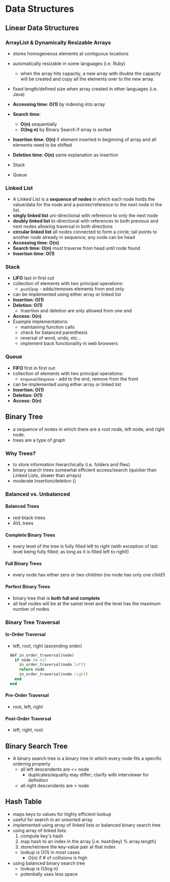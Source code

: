 # Data Structures

## Linear Data Structures

### ArrayList & Dynamically Resizable Arrays
* stores homogeneous elements at contiguous locations
* automatically resizable in some languages (i.e. Ruby)
  * when the array hits capactiy, a new array with double the capacity will be created and copy all the elements over to the new array.
* fixed length/defined size when array created in other languages (i.e. Java)
* **Accessing time: O(1)** by indexing into array
* **Search time:** 
  * **O(n)** sequentially
  * **O(log n)** by Binary Search if array is sorted
* **Insertion time: O(n)** if element inserted in beginning of array and all elements need to be shifted
* **Deletion time: O(n)** same explanation as insertion

* Stack
* Queue

### Linked List
* A Linked List is a **sequence of nodes** in which each node holds the value/data for the node and a pointer/reference to the next node in the list. 
* **singly linked list** uni-directional with reference to only the next node
* **doubly linked list** bi-directional with references to both previous and next nodes allowing traversal in both directions
* **circular linked list** all nodes connected to form a circle; tail points to another node already in sequence; any node can be head
* **Accessing time: O(n)**
* **Search time: O(n)** must traverse from head until node found
* **Insertion time: O(1)**

### Stack
* **LIFO** last in first out
* collection of elements with two principal operations: 
  * `push`/`pop` - adds/removes elements from end only
* can be implemented using either array or linked list
* **Insertion: O(1)**
* **Deletion: O(1)**
  * Insertion and deletion are only allowed from one end
* **Access: O(n)**
* Example implementations: 
  * maintaining function calls
  * check for balanced parenthesis
  * reversal of word, undo, etc...
  * implement back functionality in web browsers

### Queue
* **FIFO** first in first out
* collection of elements with two principal operations:
  * `enqueue`/`dequeue` - add to the end, remove from the front
* can be implemented using either array or linked list
* **Insertion: O(1)**
* **Deletion: O(1)**
* **Access: O(n)**


## Binary Tree
* a sequence of nodes in which there are a root node, left node, and right node.
* trees are a type of graph

### Why Trees?
* to store information hierarchically (i.e. folders and files)
* binary search trees somewhat efficient access/search (quicker than Linked Lists, slower than arrays)
* moderate insertion/deletion ()

### Balanced vs. Unbalanced
#### Balanced Trees
* red-black trees
* AVL trees

#### Complete Binary Trees
* every level of the tree is fully filled left to right (with exception of last level being fully filled; as long as it is filled left to right!)

#### Full Binary Trees
* every node has either zero or two children (no node has only one child!)

#### Perfect Binary Trees
* binary tree that is **both full and complete**
* all leaf nodes will be at the samel level and the level has the maximum number of nodes

### Binary Tree Traversal

#### In-Order Traversal
* left, root, right (ascending order)

``` ruby 
  def in_order_traversal(node)
    if node != nil
      in_order_traversal(node.left)
      return node
      in_order_traversal(node.right)
    end
  end

```

#### Pre-Order Traversal
* root, left, right

#### Post-Order Traversal
* left, right, root

## Binary Search Tree
* A binary search tree is a binary tree in which every node fits a specific ordering property
  * all left descendents are <= node
    * duplicates/equality may differ; clarify with interviewer for definition
  * all right descendents are > node

## Hash Table
* maps keys to values for highly efficient lookup
* useful for search in an unsorted array
* implemented using array of linked lists or balanced binary search tree
* using array of linked lists:
  1. compute key's hash
  2. map hash to an index in the array [i.e. hash(key) % array.length]
  3. store/retrieve the key-value pair at that index
  * lookup is O(1) in most cases
    * O(n) if # of collisions is high
* using balanced binary search tree
  * lookup is O(log n)
  * potentially uses less space